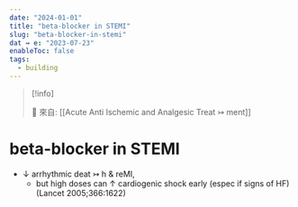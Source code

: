 ```yaml
---
date: "2024-01-01"
title: "beta-blocker in STEMI"
slug: "beta-blocker-in-stemi"
dat ↣ e: "2023-07-23"
enableToc: false
tags:
  - building
---
```



> [!info]
>
> 🌱 來自: [[Acute Anti Ischemic and Analgesic Treat ↣ ment]]

# beta-blocker in STEMI

- ↓ arrhythmic deat ↣ h & reMI,
  - but high doses can ↑ cardiogenic shock early (espec if signs of HF) (Lancet 2005;366:1622)
